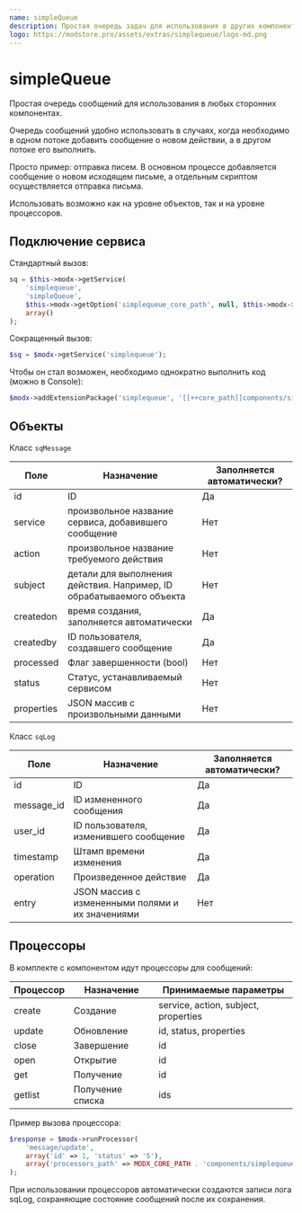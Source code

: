 ```yaml
---
name: simpleQueue
description: Простая очередь задач для использования в других компонентах
logo: https://modstore.pro/assets/extras/simplequeue/logo-md.png
---
```

# simpleQueue

Простая очередь сообщений для использования в любых сторонних компонентах.

Очередь сообщений удобно использовать в случаях, когда необходимо в одном потоке добавить сообщение о новом действии, а в другом потоке его выполнить.

Просто пример: отправка писем. В основном процессе добавляется сообщение о новом исходящем письме, а отдельным скриптом осуществляется отправка письма.

Использовать возможно как на уровне объектов, так и на уровне процессоров.

## Подключение сервиса

Стандартный вызов:

```php
sq = $this->modx->getService(
    'simplequeue',
    'simpleQueue',
    $this->modx->getOption('simplequeue_core_path', null, $this->modx->getOption('core_path') . 'components/simplequeue/') . 'model/simplequeue/',
    array()
);
```

Сокращенный вызов:

```php
$sq = $modx->getService('simplequeue');
```

Чтобы он стал возможен, необходимо однократно выполнить код (можно в Console):

```php
$modx->addExtensionPackage('simplequeue', '[[++core_path]]components/simplequeue/model/');
```

## Объекты

Класс ``sqMessage``

| Поле       | Назначение                                                           | Заполняется автоматически? |
| ---------- | -------------------------------------------------------------------- | -------------------------- |
| id         | ID                                                                   | Да                         |
| service    | произвольное название сервиса, добавившего сообщение                 | Нет                        |
| action     | произвольное название требуемого действия                            | Нет                        |
| subject    | детали для выполнения действия. Например, ID обрабатываемого объекта | Нет                        |
| createdon  | время создания, заполняется автоматически                            | Да                         |
| createdby  | ID пользователя, создавшего сообщение                                | Да                         |
| processed  | Флаг завершенности (bool)                                            | Нет                        |
| status     | Статус, устанавливаемый сервисом                                     | Нет                        |
| properties | JSON массив с произвольными данными                                  | Нет                        |

Класс ``sqLog``

| Поле       | Назначение                                       | Заполняется автоматически? |
| ---------- | ------------------------------------------------ | -------------------------- |
| id         | ID                                               | Да                         |
| message_id | ID  измененного сообщения                        | Да                         |
| user_id    | ID пользователя, изменившего сообщение           | Да                         |
| timestamp  | Штамп времени изменения                          | Да                         |
| operation  | Произведенное действие                           | Да                         |
| entry      | JSON массив с измененными полями и их значениями | Нет                        |

## Процессоры

В комплекте с компонентом идут процессоры для сообщений:

| Процессор | Назначение       | Принимаемые параметры                |
| --------- | ---------------- | ------------------------------------ |
| create    | Создание         | service, action, subject, properties |
| update    | Обновление       | id, status, properties               |
| close     | Завершение       | id                                   |
| open      | Открытие         | id                                   |
| get       | Получение        | id                                   |
| getlist   | Получение списка | ids                                  |

Пример вызова процессора:

```php
$response = $modx->runProcessor(
    'message/update',
    array('id' => 1, 'status' => '5'),
    array('processors_path' => MODX_CORE_PATH . 'components/simplequeue/processors/');
);
```

При использовании процессоров автоматически создаются записи лога sqLog, сохраняющие состояние сообщений после их сохранения.
